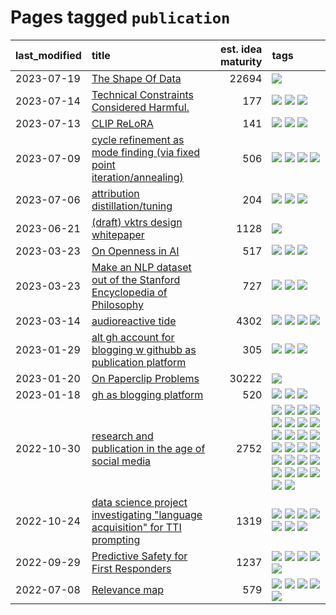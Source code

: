 # Pages tagged `publication`

|last_modified|title|est. idea maturity|tags
|:---|:---|---:|:---|
|2023-07-19|[The Shape Of Data](../the_shape_of_data.md)|22694|[![](https://img.shields.io/badge/tag-publication-5d9a82)](../tags/publication.md)|
|2023-07-14|[Technical Constraints Considered Harmful.](../constraints_considered_hazardous.md)|177|[![](https://img.shields.io/badge/tag-best_practices-1ee399)](../tags/best_practices.md) [![](https://img.shields.io/badge/tag-engineering-49fd1a)](../tags/engineering.md) [![](https://img.shields.io/badge/tag-publication-5d9a82)](../tags/publication.md)|
|2023-07-13|[CLIP ReLoRA](../clip_relora.md)|141|[![](https://img.shields.io/badge/tag-experimentation-92ab1c)](../tags/experimentation.md) [![](https://img.shields.io/badge/tag-open_source-12f6d5)](../tags/open_source.md) [![](https://img.shields.io/badge/tag-publication-5d9a82)](../tags/publication.md)|
|2023-07-09|[cycle refinement as mode finding (via fixed point iteration/annealing)](../cycle_refinement_as_modefinding.md)|506|[![](https://img.shields.io/badge/tag-experimentation-92ab1c)](../tags/experimentation.md) [![](https://img.shields.io/badge/tag-publication-5d9a82)](../tags/publication.md) [![](https://img.shields.io/badge/tag-text2image-e8ae48)](../tags/text2image.md) [![](https://img.shields.io/badge/tag-text2video-b5ec2c)](../tags/text2video.md)|
|2023-07-06|[attribution distillation/tuning](../attribution_tuning.md)|204|[![](https://img.shields.io/badge/tag-experimentation-92ab1c)](../tags/experimentation.md) [![](https://img.shields.io/badge/tag-model_compression-96bcc)](../tags/model_compression.md) [![](https://img.shields.io/badge/tag-publication-5d9a82)](../tags/publication.md)|
|2023-06-21|[(draft) vktrs design whitepaper](../vktrs_design_whitepaper.md)|1128|[![](https://img.shields.io/badge/tag-publication-5d9a82)](../tags/publication.md)|
|2023-03-23|[On Openness in AI](../on_openness_in_ai.md)|517|[![](https://img.shields.io/badge/tag-alignment-c4fb38)](../tags/alignment.md) [![](https://img.shields.io/badge/tag-publication-5d9a82)](../tags/publication.md) [![](https://img.shields.io/badge/tag-publicgood-aa21fc)](../tags/publicgood.md)|
|2023-03-23|[Make an NLP dataset out of the Stanford Encyclopedia of Philosophy](../sep_dataset.md)|727|[![](https://img.shields.io/badge/tag-dataset-77a0)](../tags/dataset.md) [![](https://img.shields.io/badge/tag-publication-5d9a82)](../tags/publication.md) [![](https://img.shields.io/badge/tag-wip-ebbec3)](../tags/wip.md)|
|2023-03-14|[audioreactive tide](../audioreactive_tide.md)|4302|[![](https://img.shields.io/badge/tag-animation-1eefac)](../tags/animation.md) [![](https://img.shields.io/badge/tag-completed-d5f6c6)](../tags/completed.md) [![](https://img.shields.io/badge/tag-experimental-997e5)](../tags/experimental.md) [![](https://img.shields.io/badge/tag-publication-5d9a82)](../tags/publication.md)|
|2023-01-29|[alt gh account for blogging w githubb as publication platform](../alt_gh_account_for_blogging.md)|305|[![](https://img.shields.io/badge/tag-MILESTONE_POC-b25b5)](../tags/MILESTONE_POC.md) [![](https://img.shields.io/badge/tag-publication-5d9a82)](../tags/publication.md) [![](https://img.shields.io/badge/tag-wip-ebbec3)](../tags/wip.md)|
|2023-01-20|[On Paperclip Problems](../on_paperclip_problems.md)|30222|[![](https://img.shields.io/badge/tag-publication-5d9a82)](../tags/publication.md)|
|2023-01-18|[gh as blogging platform](../gh_as_blogging_platform.md)|520|[![](https://img.shields.io/badge/tag-publication-5d9a82)](../tags/publication.md) [![](https://img.shields.io/badge/tag-tooling-53417a)](../tags/tooling.md) [![](https://img.shields.io/badge/tag-wip-ebbec3)](../tags/wip.md)|
|2022-10-30|[research and publication in the age of social media](../research-and-social.md)|2752|[![](https://img.shields.io/badge/tag-arxiv-6edb5)](../tags/arxiv.md) [![](https://img.shields.io/badge/tag-citation-f1c85)](../tags/citation.md) [![](https://img.shields.io/badge/tag-corrections-2229ca)](../tags/corrections.md) [![](https://img.shields.io/badge/tag-credit-3b815)](../tags/credit.md) [![](https://img.shields.io/badge/tag-curation-3b18a)](../tags/curation.md) [![](https://img.shields.io/badge/tag-discoverability-957448)](../tags/discoverability.md) [![](https://img.shields.io/badge/tag-discussion-3a9a4f)](../tags/discussion.md) [![](https://img.shields.io/badge/tag-feed-936135)](../tags/feed.md) [![](https://img.shields.io/badge/tag-git-deeba9)](../tags/git.md) [![](https://img.shields.io/badge/tag-github-c456a9)](../tags/github.md) [![](https://img.shields.io/badge/tag-historyofscience-d7de4b)](../tags/historyofscience.md) [![](https://img.shields.io/badge/tag-mastodon-e54ba1)](../tags/mastodon.md) [![](https://img.shields.io/badge/tag-openreview-426a5f)](../tags/openreview.md) [![](https://img.shields.io/badge/tag-paperswithcode-e3b2c7)](../tags/paperswithcode.md) [![](https://img.shields.io/badge/tag-platform-dafbc7)](../tags/platform.md) [![](https://img.shields.io/badge/tag-publication-5d9a82)](../tags/publication.md) [![](https://img.shields.io/badge/tag-reproducibility-7064e0)](../tags/reproducibility.md) [![](https://img.shields.io/badge/tag-research-6819c6)](../tags/research.md) [![](https://img.shields.io/badge/tag-retractions-11772b)](../tags/retractions.md) [![](https://img.shields.io/badge/tag-search-5fba1d)](../tags/search.md) [![](https://img.shields.io/badge/tag-socialmedia-587798)](../tags/socialmedia.md) [![](https://img.shields.io/badge/tag-stackoverflow-2c91b4)](../tags/stackoverflow.md) [![](https://img.shields.io/badge/tag-subscription-d2ea1b)](../tags/subscription.md) [![](https://img.shields.io/badge/tag-transparency-3f3dc3)](../tags/transparency.md) [![](https://img.shields.io/badge/tag-twitter-dce8fa)](../tags/twitter.md) [![](https://img.shields.io/badge/tag-validation-82f36e)](../tags/validation.md)|
|2022-10-24|[data science project investigating "language acquisition" for TTI prompting](../tti_language_aqcuisition.md)|1319|[![](https://img.shields.io/badge/tag-alignment-c4fb38)](../tags/alignment.md) [![](https://img.shields.io/badge/tag-dataset-77a0)](../tags/dataset.md) [![](https://img.shields.io/badge/tag-experimental-997e5)](../tags/experimental.md) [![](https://img.shields.io/badge/tag-prompting-c4c41f)](../tags/prompting.md) [![](https://img.shields.io/badge/tag-publication-5d9a82)](../tags/publication.md) [![](https://img.shields.io/badge/tag-publicgood-aa21fc)](../tags/publicgood.md) [![](https://img.shields.io/badge/tag-stability-35b163)](../tags/stability.md)|
|2022-09-29|[Predictive Safety for First Responders](../safety-officer.md)|1237|[![](https://img.shields.io/badge/tag-completed-d5f6c6)](../tags/completed.md) [![](https://img.shields.io/badge/tag-dataset-77a0)](../tags/dataset.md) [![](https://img.shields.io/badge/tag-publication-5d9a82)](../tags/publication.md) [![](https://img.shields.io/badge/tag-publicgood-aa21fc)](../tags/publicgood.md) [![](https://img.shields.io/badge/tag-wip-ebbec3)](../tags/wip.md)|
|2022-07-08|[Relevance map](../Relevance_map.md)|579|[![](https://img.shields.io/badge/tag-meta-1043a5)](../tags/meta.md) [![](https://img.shields.io/badge/tag-prompting-c4c41f)](../tags/prompting.md) [![](https://img.shields.io/badge/tag-publication-5d9a82)](../tags/publication.md) [![](https://img.shields.io/badge/tag-stability-35b163)](../tags/stability.md) [![](https://img.shields.io/badge/tag-tooling-53417a)](../tags/tooling.md)|